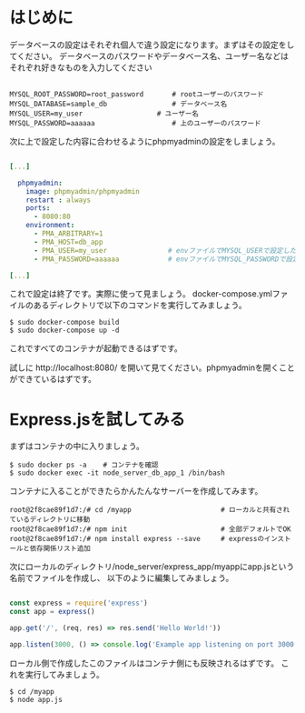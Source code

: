 # はじめに

データベースの設定はそれぞれ個人で違う設定になります。まずはその設定をしてください。
データベースのパスワードやデータベース名、ユーザー名などはそれぞれ好きなものを入力してください

```:node_server/db_app/env

MYSQL_ROOT_PASSWORD=root_password       # rootユーザーのパスワード
MYSQL_DATABASE=sample_db                # データベース名
MYSQL_USER=my_user　　　　　　　　　　　# ユーザー名
MYSQL_PASSWORD=aaaaaa                   # 上のユーザーのパスワード

```

次に上で設定した内容に合わせるようにphpmyadminの設定をしましょう。

```:node_server/docker-compose.yml

[...]

  phpmyadmin:
    image: phpmyadmin/phpmyadmin
    restart : always
    ports:
      - 8080:80
    environment:
      - PMA_ARBITRARY=1
      - PMA_HOST=db_app
      - PMA_USER=my_user               # envファイルでMYSQL_USERで設定したもの 
      - PMA_PASSWORD=aaaaaa            # envファイルでMYSQL_PASSWORDで設定したもの

[...]

```

これで設定は終了です。実際に使って見ましょう。
docker-compose.ymlファイルのあるディレクトリで以下のコマンドを実行してみましょう。

```shell-session
$ sudo docker-compose build
$ sudo docker-compose up -d
```

これですべてのコンテナが起動できるはずです。

試しに
http://localhost:8080/
を開いて見てください。phpmyadminを開くことができているはずです。

# Express.jsを試してみる

まずはコンテナの中に入りましょう。

```shell-session:
$ sudo docker ps -a    # コンテナを確認
$ sudo docker exec -it node_server_db_app_1 /bin/bash
```

コンテナに入ることができたらかんたんなサーバーを作成してみます。

```
root@2f8cae89f1d7:/# cd /myapp                      # ローカルと共有されているディレクトリに移動
root@2f8cae89f1d7:/# npm init                       # 全部デフォルトでOK
root@2f8cae89f1d7:/# npm install express --save     # expressのインストールと依存関係リスト追加
```

次にローカルのディレクトリ/node_server/express_app/myappにapp.jsという名前でファイルを作成し、
以下のように編集してみましょう。

```:/node_server/express_app/myapp/app.js

const express = require('express')
const app = express()

app.get('/', (req, res) => res.send('Hello World!'))

app.listen(3000, () => console.log('Example app listening on port 3000!'))

```

ローカル側で作成したこのファイルはコンテナ側にも反映されるはずです。
これを実行してみましょう。

```shell-session
$ cd /myapp
$ node app.js
```
